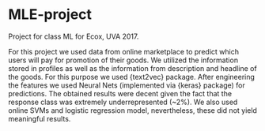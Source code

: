 # MLE-project
Project for class ML for Ecox, UVA 2017.

 For this project we used data from online marketplace to predict which users will pay for promotion of their goods. We utilized the information stored in profiles as well as the information from description and headline of the goods. For this purpose we used {text2vec} package. After engineering the features we used Neural Nets (implemented via {keras} package) for predictions. The obtained results were decent given the fact that the response class was extremely underrepresented (~2%). We also used online SVMs and logistic regression model, nevertheless, these did not yield meaningful results. 
